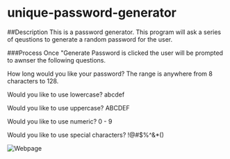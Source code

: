 # unique-password-generator

##Description
This is a password generator. This program will ask a series of qeustions to generate a random password for the user. 

###Process
Once "Generate Password is clicked the user will be prompted to awnser the following questions.

How long would you like your password? The range is anywhere from 8 characters to 128.

Would you like to use lowercase? abcdef 

Would you like to use uppercase? ABCDEF

Would you like to use numeric? 0 - 9

Would you like to use special characters? !@#$%^&*()

![Webpage](Password-Generator.png)
